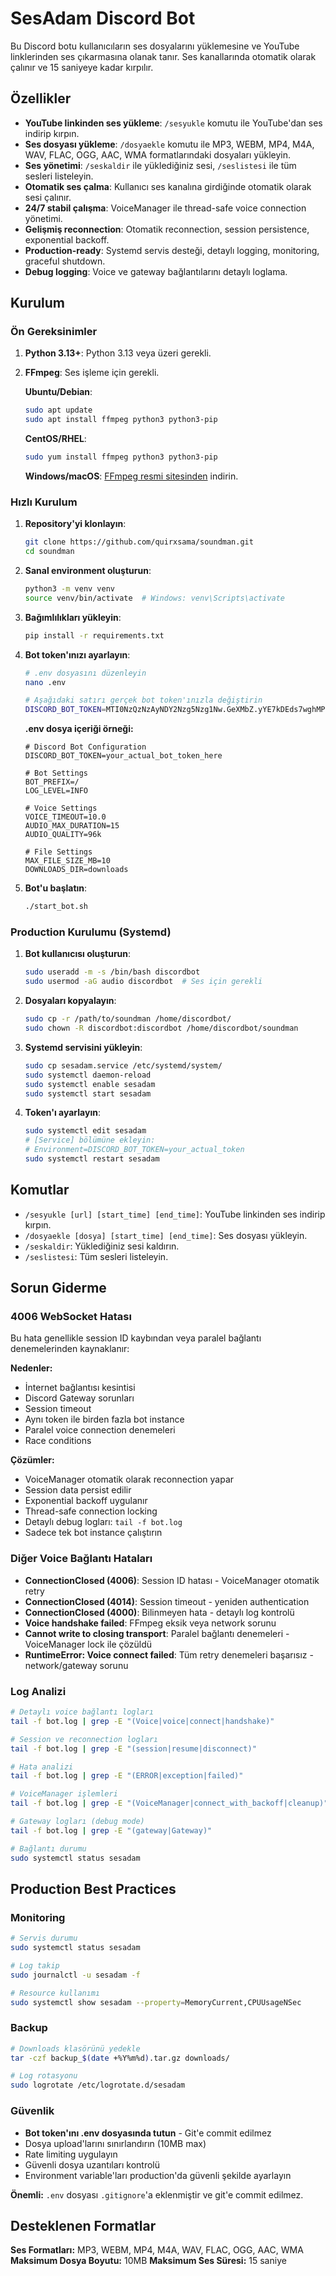 # SesAdam Discord Bot

Bu Discord botu kullanıcıların ses dosyalarını yüklemesine ve YouTube linklerinden ses çıkarmasına olanak tanır. Ses kanallarında otomatik olarak çalınır ve 15 saniyeye kadar kırpılır.

## Özellikler

- **YouTube linkinden ses yükleme**: `/sesyukle` komutu ile YouTube'dan ses indirip kırpın.
- **Ses dosyası yükleme**: `/dosyaekle` komutu ile MP3, WEBM, MP4, M4A, WAV, FLAC, OGG, AAC, WMA formatlarındaki dosyaları yükleyin.
- **Ses yönetimi**: `/seskaldir` ile yüklediğiniz sesi, `/seslistesi` ile tüm sesleri listeleyin.
- **Otomatik ses çalma**: Kullanıcı ses kanalına girdiğinde otomatik olarak sesi çalınır.
- **24/7 stabil çalışma**: VoiceManager ile thread-safe voice connection yönetimi.
- **Gelişmiş reconnection**: Otomatik reconnection, session persistence, exponential backoff.
- **Production-ready**: Systemd servis desteği, detaylı logging, monitoring, graceful shutdown.
- **Debug logging**: Voice ve gateway bağlantılarını detaylı loglama.

## Kurulum

### Ön Gereksinimler

1. **Python 3.13+**: Python 3.13 veya üzeri gerekli.
2. **FFmpeg**: Ses işleme için gerekli.

   **Ubuntu/Debian**:
   ```bash
   sudo apt update
   sudo apt install ffmpeg python3 python3-pip
   ```

   **CentOS/RHEL**:
   ```bash
   sudo yum install ffmpeg python3 python3-pip
   ```

   **Windows/macOS**: [FFmpeg resmi sitesinden](https://ffmpeg.org/download.html) indirin.

### Hızlı Kurulum

1. **Repository'yi klonlayın**:
   ```bash
   git clone https://github.com/quirxsama/soundman.git
   cd soundman
   ```

2. **Sanal environment oluşturun**:
   ```bash
   python3 -m venv venv
   source venv/bin/activate  # Windows: venv\Scripts\activate
   ```

3. **Bağımlılıkları yükleyin**:
   ```bash
   pip install -r requirements.txt
   ```

4. **Bot token'ınızı ayarlayın**:
   ```bash
   # .env dosyasını düzenleyin
   nano .env

   # Aşağıdaki satırı gerçek bot token'ınızla değiştirin
   DISCORD_BOT_TOKEN=MTI0NzQzNzAyNDY2Nzg5Nzg1Nw.GeXMbZ.yYE7kDEds7wghMPgpvvcbwlhpvhPXp0sMD5rnw
   ```

   **.env dosya içeriği örneği:**
   ```env
   # Discord Bot Configuration
   DISCORD_BOT_TOKEN=your_actual_bot_token_here

   # Bot Settings
   BOT_PREFIX=/
   LOG_LEVEL=INFO

   # Voice Settings
   VOICE_TIMEOUT=10.0
   AUDIO_MAX_DURATION=15
   AUDIO_QUALITY=96k

   # File Settings
   MAX_FILE_SIZE_MB=10
   DOWNLOADS_DIR=downloads
   ```

5. **Bot'u başlatın**:
   ```bash
   ./start_bot.sh
   ```

### Production Kurulumu (Systemd)

1. **Bot kullanıcısı oluşturun**:
   ```bash
   sudo useradd -m -s /bin/bash discordbot
   sudo usermod -aG audio discordbot  # Ses için gerekli
   ```

2. **Dosyaları kopyalayın**:
   ```bash
   sudo cp -r /path/to/soundman /home/discordbot/
   sudo chown -R discordbot:discordbot /home/discordbot/soundman
   ```

3. **Systemd servisini yükleyin**:
   ```bash
   sudo cp sesadam.service /etc/systemd/system/
   sudo systemctl daemon-reload
   sudo systemctl enable sesadam
   sudo systemctl start sesadam
   ```

4. **Token'ı ayarlayın**:
   ```bash
   sudo systemctl edit sesadam
   # [Service] bölümüne ekleyin:
   # Environment=DISCORD_BOT_TOKEN=your_actual_token
   sudo systemctl restart sesadam
   ```

## Komutlar

- `/sesyukle [url] [start_time] [end_time]`: YouTube linkinden ses indirip kırpın.
- `/dosyaekle [dosya] [start_time] [end_time]`: Ses dosyası yükleyin.
- `/seskaldir`: Yüklediğiniz sesi kaldırın.
- `/seslistesi`: Tüm sesleri listeleyin.

## Sorun Giderme

### 4006 WebSocket Hatası

Bu hata genellikle session ID kaybından veya paralel bağlantı denemelerinden kaynaklanır:

**Nedenler:**
- İnternet bağlantısı kesintisi
- Discord Gateway sorunları
- Session timeout
- Aynı token ile birden fazla bot instance
- Paralel voice connection denemeleri
- Race conditions

**Çözümler:**
- VoiceManager otomatik olarak reconnection yapar
- Session data persist edilir
- Exponential backoff uygulanır
- Thread-safe connection locking
- Detaylı debug logları: `tail -f bot.log`
- Sadece tek bot instance çalıştırın

### Diğer Voice Bağlantı Hataları

- **ConnectionClosed (4006)**: Session ID hatası - VoiceManager otomatik retry
- **ConnectionClosed (4014)**: Session timeout - yeniden authentication
- **ConnectionClosed (4000)**: Bilinmeyen hata - detaylı log kontrolü
- **Voice handshake failed**: FFmpeg eksik veya network sorunu
- **Cannot write to closing transport**: Paralel bağlantı denemeleri - VoiceManager lock ile çözüldü
- **RuntimeError: Voice connect failed**: Tüm retry denemeleri başarısız - network/gateway sorunu

### Log Analizi

```bash
# Detaylı voice bağlantı logları
tail -f bot.log | grep -E "(Voice|voice|connect|handshake)"

# Session ve reconnection logları
tail -f bot.log | grep -E "(session|resume|disconnect)"

# Hata analizi
tail -f bot.log | grep -E "(ERROR|exception|failed)"

# VoiceManager işlemleri
tail -f bot.log | grep -E "(VoiceManager|connect_with_backoff|cleanup)"

# Gateway logları (debug mode)
tail -f bot.log | grep -E "(gateway|Gateway)"

# Bağlantı durumu
sudo systemctl status sesadam
```

## Production Best Practices

### Monitoring

```bash
# Servis durumu
sudo systemctl status sesadam

# Log takip
sudo journalctl -u sesadam -f

# Resource kullanımı
sudo systemctl show sesadam --property=MemoryCurrent,CPUUsageNSec
```

### Backup

```bash
# Downloads klasörünü yedekle
tar -czf backup_$(date +%Y%m%d).tar.gz downloads/

# Log rotasyonu
sudo logrotate /etc/logrotate.d/sesadam
```

### Güvenlik

- **Bot token'ını .env dosyasında tutun** - Git'e commit edilmez
- Dosya upload'larını sınırlandırın (10MB max)
- Rate limiting uygulayın
- Güvenli dosya uzantıları kontrolü
- Environment variable'ları production'da güvenli şekilde ayarlayın

**Önemli:** `.env` dosyası `.gitignore`'a eklenmiştir ve git'e commit edilmez.

## Desteklenen Formatlar

**Ses Formatları:** MP3, WEBM, MP4, M4A, WAV, FLAC, OGG, AAC, WMA
**Maksimum Dosya Boyutu:** 10MB
**Maksimum Ses Süresi:** 15 saniye

